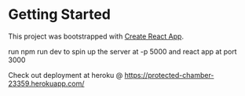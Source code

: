 # Getting Started

This project was bootstrapped with [Create React App](https://github.com/facebook/create-react-app).

run npm run dev to spin up  the server at -p 5000 and react app at port 3000

Check out deployment at heroku @ https://protected-chamber-23359.herokuapp.com/
